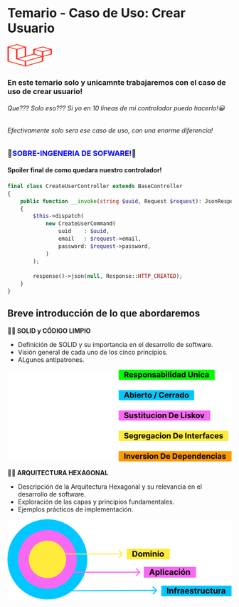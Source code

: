 # Temario - Caso de Uso: Crear Usuario

<img src="laravel-2.svg" alt="Laravel Logo" width="100" height="50">

### En este temario solo y unicamnte trabajaremos con el caso de uso de crear usuario!

###### Que??? Solo eso??? Si yo en 10 lineas de mi controlador puedo hacerlo!😀

###### Efectivamente solo sera ese caso de uso, con una enorme diferencia!

### 🚀<span style="color:blue">SOBRE-INGENERIA DE SOFWARE!</span>🚀

#### Spoiler final de como quedara nuestro controlador!

````php
final class CreateUserController extends BaseController
{
    public function __invoke(string $uuid, Request $request): JsonResponse
    {
        $this->dispatch(
            new CreateUserCommand(
                uuid    : $uuid,
                email   : $request->email,
                password: $request->password,
            )
        );

        response()->json(null, Response::HTTP_CREATED);
    }
}
````

## Breve introducción de lo que abordaremos

**🏋️‍♂️ SOLID y CÓDIGO LIMPIO**

- Definición de SOLID y su importancia en el desarrollo de software.
- Visión general de cada uno de los cinco principios.
- ALgunos antipatrones.

<img src="solid.svg" alt="Solid Logo">

**🏋️‍♂️ ARQUITECTURA HEXAGONAL**

- Descripción de la Arquitectura Hexagonal y su relevancia en el desarrollo de software.
- Exploración de las capas y principios fundamentales.
- Ejemplos prácticos de implementación.

<img src="hexagonal-arquitecture.svg" alt="hexagonal Logo">





